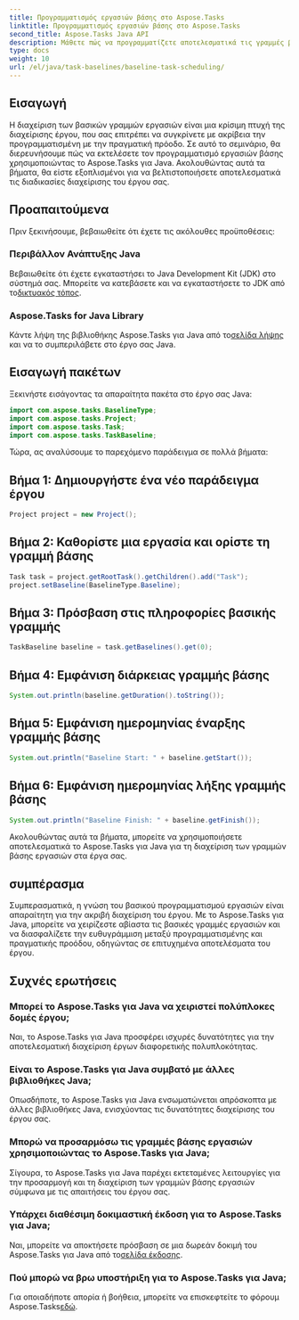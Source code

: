 ```yaml
---
title: Προγραμματισμός εργασιών βάσης στο Aspose.Tasks
linktitle: Προγραμματισμός εργασιών βάσης στο Aspose.Tasks
second_title: Aspose.Tasks Java API
description: Μάθετε πώς να προγραμματίζετε αποτελεσματικά τις γραμμές βάσης εργασιών με το Aspose.Tasks για Java. Βελτιώστε τις διαδικασίες διαχείρισης του έργου σας χωρίς κόπο.
type: docs
weight: 10
url: /el/java/task-baselines/baseline-task-scheduling/
---
```

## Εισαγωγή
Η διαχείριση των βασικών γραμμών εργασιών είναι μια κρίσιμη πτυχή της διαχείρισης έργου, που σας επιτρέπει να συγκρίνετε με ακρίβεια την προγραμματισμένη με την πραγματική πρόοδο. Σε αυτό το σεμινάριο, θα διερευνήσουμε πώς να εκτελέσετε τον προγραμματισμό εργασιών βάσης χρησιμοποιώντας το Aspose.Tasks για Java. Ακολουθώντας αυτά τα βήματα, θα είστε εξοπλισμένοι για να βελτιστοποιήσετε αποτελεσματικά τις διαδικασίες διαχείρισης του έργου σας.
## Προαπαιτούμενα
Πριν ξεκινήσουμε, βεβαιωθείτε ότι έχετε τις ακόλουθες προϋποθέσεις:
### Περιβάλλον Ανάπτυξης Java
 Βεβαιωθείτε ότι έχετε εγκαταστήσει το Java Development Kit (JDK) στο σύστημά σας. Μπορείτε να κατεβάσετε και να εγκαταστήσετε το JDK από το[δικτυακός τόπος](https://www.oracle.com/java/technologies/javase-jdk11-downloads.html).
### Aspose.Tasks for Java Library
 Κάντε λήψη της βιβλιοθήκης Aspose.Tasks για Java από το[σελίδα λήψης](https://releases.aspose.com/tasks/java/) και να το συμπεριλάβετε στο έργο σας Java.
## Εισαγωγή πακέτων
Ξεκινήστε εισάγοντας τα απαραίτητα πακέτα στο έργο σας Java:
```java
import com.aspose.tasks.BaselineType;
import com.aspose.tasks.Project;
import com.aspose.tasks.Task;
import com.aspose.tasks.TaskBaseline;
```
Τώρα, ας αναλύσουμε το παρεχόμενο παράδειγμα σε πολλά βήματα:
## Βήμα 1: Δημιουργήστε ένα νέο παράδειγμα έργου
```java
Project project = new Project();
```
## Βήμα 2: Καθορίστε μια εργασία και ορίστε τη γραμμή βάσης
```java
Task task = project.getRootTask().getChildren().add("Task");
project.setBaseline(BaselineType.Baseline);
```
## Βήμα 3: Πρόσβαση στις πληροφορίες βασικής γραμμής
```java
TaskBaseline baseline = task.getBaselines().get(0);
```
## Βήμα 4: Εμφάνιση διάρκειας γραμμής βάσης
```java
System.out.println(baseline.getDuration().toString());
```
## Βήμα 5: Εμφάνιση ημερομηνίας έναρξης γραμμής βάσης
```java
System.out.println("Baseline Start: " + baseline.getStart());
```
## Βήμα 6: Εμφάνιση ημερομηνίας λήξης γραμμής βάσης
```java
System.out.println("Baseline Finish: " + baseline.getFinish());
```
Ακολουθώντας αυτά τα βήματα, μπορείτε να χρησιμοποιήσετε αποτελεσματικά το Aspose.Tasks για Java για τη διαχείριση των γραμμών βάσης εργασιών στα έργα σας.
## συμπέρασμα
Συμπερασματικά, η γνώση του βασικού προγραμματισμού εργασιών είναι απαραίτητη για την ακριβή διαχείριση του έργου. Με το Aspose.Tasks για Java, μπορείτε να χειρίζεστε αβίαστα τις βασικές γραμμές εργασιών και να διασφαλίζετε την ευθυγράμμιση μεταξύ προγραμματισμένης και πραγματικής προόδου, οδηγώντας σε επιτυχημένα αποτελέσματα του έργου.
## Συχνές ερωτήσεις
### Μπορεί το Aspose.Tasks για Java να χειριστεί πολύπλοκες δομές έργου;
Ναι, το Aspose.Tasks για Java προσφέρει ισχυρές δυνατότητες για την αποτελεσματική διαχείριση έργων διαφορετικής πολυπλοκότητας.
### Είναι το Aspose.Tasks για Java συμβατό με άλλες βιβλιοθήκες Java;
Οπωσδήποτε, το Aspose.Tasks για Java ενσωματώνεται απρόσκοπτα με άλλες βιβλιοθήκες Java, ενισχύοντας τις δυνατότητες διαχείρισης του έργου σας.
### Μπορώ να προσαρμόσω τις γραμμές βάσης εργασιών χρησιμοποιώντας το Aspose.Tasks για Java;
Σίγουρα, το Aspose.Tasks για Java παρέχει εκτεταμένες λειτουργίες για την προσαρμογή και τη διαχείριση των γραμμών βάσης εργασιών σύμφωνα με τις απαιτήσεις του έργου σας.
### Υπάρχει διαθέσιμη δοκιμαστική έκδοση για το Aspose.Tasks για Java;
 Ναι, μπορείτε να αποκτήσετε πρόσβαση σε μια δωρεάν δοκιμή του Aspose.Tasks για Java από το[σελίδα έκδοσης](https://releases.aspose.com/).
### Πού μπορώ να βρω υποστήριξη για το Aspose.Tasks για Java;
 Για οποιαδήποτε απορία ή βοήθεια, μπορείτε να επισκεφτείτε το φόρουμ Aspose.Tasks[εδώ](https://forum.aspose.com/c/tasks/15).